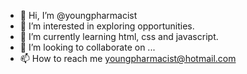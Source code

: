 - 👋 Hi, I’m @youngpharmacist
- 👀 I’m interested in exploring opportunities.  
- 🌱 I’m currently learning html, css and javascript. 
- 💞️ I’m looking to collaborate on ...
- 📫 How to reach me youngpharmacist@hotmail.com 

<!---
Beinsenberg/Beinsenberg is a ✨ special ✨ repository because its `README.md` (this file) appears on your GitHub profile.
You can click the Preview link to take a look at your changes.
--->
